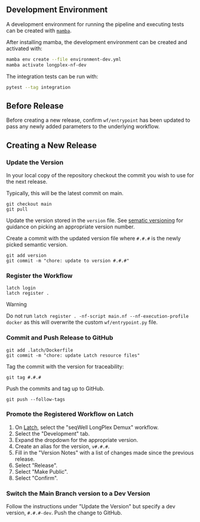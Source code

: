 ## Development Environment

A development environment for running the pipeline and executing tests can be created with [`mamba`](https://mamba.readthedocs.io/en/latest/installation/mamba-installation.html).

After installing mamba, the development environment can be created and activated with:

```bash
mamba env create --file environment-dev.yml
mamba activate longplex-nf-dev
```

The integration tests can be run with:

```bash
pytest --tag integration
```

## Before Release

Before creating a new release, confirm `wf/entrypoint` has been updated to pass any newly added parameters to the underlying workflow.

## Creating a New Release

### Update the Version

In your local copy of the repository checkout the commit you wish to use for the next release.

Typically, this will be the latest commit on main.

```console
git checkout main
git pull
```

Update the version stored in the `version` file.
See [sematic versioning](https://semver.org/) for guidance on picking an appropriate version number.

Create a commit with the updated version file where `#.#.#` is the newly picked semantic version.

```console
git add version
git commit -m "chore: update to version #.#.#"
```

### Register the Workflow

```console
latch login
latch register .
```

> [!WARNING]
> Do not run `latch register . -nf-script main.nf --nf-execution-profile docker` as this will overwrite the custom `wf/entrypoint.py` file.

### Commit and Push Release to GitHub

```console
git add .latch/Dockerfile
git commit -m "chore: update Latch resource files"
```

Tag the commit with the version for traceability:

```console
git tag #.#.#
```

Push the commits and tag up to GitHub.

```console
git push --follow-tags
```

### Promote the Registered Workflow on Latch

1. On [Latch](https://console.latch.bio/workflows/), select the "seqWell LongPlex Demux" workflow.
2. Select the "Development" tab.
3. Expand the dropdown for the appropriate version.
4. Create an alias for the version, `v#.#.#`.
5. Fill in the "Version Notes" with a list of changes made since the previous release.
6. Select "Release".
7. Select "Make Public".
8. Select "Confirm".

### Switch the Main Branch version to a Dev Version

Follow the instructions under "Update the Version" but specify a dev version, `#.#.#-dev`.
Push the change to GitHub.
